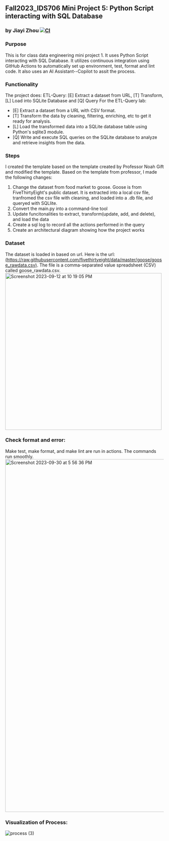 ## Fall2023_IDS706 Mini Project 5: Python Script interacting with SQL Database
### by Jiayi Zhou [![CI](https://github.com/nogibjj/Fall2023_IDS706_MiniProject5_JiayiZhou/actions/workflows/cicd.yml/badge.svg)](https://github.com/nogibjj/Fall2023_IDS706_MiniProject5_JiayiZhou/actions/workflows/cicd.yml)

### Purpose
This is for class data engineering mini project 1. It uses Python Script interacting with SQL Database. It utilizes continuous integration using GitHub Actions to automatically set up environment, test, format and lint code. It also uses an AI Assistant--Copilot to assit the process.

### Functionality
The project does: ETL-Query: [E] Extract a dataset from URL, [T] Transform, [L] Load into SQLite Database and [Q] Query For the ETL-Query lab:
  * [E] Extract a dataset from a URL with CSV format.
  * [T] Transform the data by cleaning, filtering, enriching, etc to get it ready for analysis.
  * [L] Load the transformed data into a SQLite database table using Python's sqlite3 module.
  * [Q] Write and execute SQL queries on the SQLite database to analyze and retrieve insights from the data.

### Steps
I created the template based on the template created by Professor Noah Gift and modified the template. Based on the template from professor, I made the following changes:
1. Change the dataset from food market to goose. Goose is from FiveThirtyEight's public dataset. It is extracted into a local csv file, tranfromed the csv file with cleaning, and loaded into a .db file, and queryed with SQLlite.
2. Convert the main.py into a command-line tool
3. Update funcitonalities to extract, transform(update, add, and delete), and load the data
4. Create a sql log to record all the actions performed in the query
5. Create an architectural diagram showing how the project works

### Dataset
The dataset is loaded in based on url.  Here is the url: [(https://raw.githubusercontent.com/fivethirtyeight/data/master/goose/goose_rawdata.csv)](https://raw.githubusercontent.com/fivethirtyeight/data/master/goose/goose_rawdata.csv). The file is a comma-separated value spreadsheet (CSV) called goose_rawdata.csv.  
<img width="497" alt="Screenshot 2023-09-12 at 10 19 05 PM" src="https://github.com/nogibjj/Fall2023_IDS706_MiniProject3_JiayiZhou/assets/143651921/ca45cc76-2d2e-4d26-a2b5-6bff9dcaf0ee">

### Check format and error:
Make test, make format, and make lint are run in actions. The commands run smoothly.  
<img width="1118" alt="Screenshot 2023-09-30 at 5 56 36 PM" src="https://github.com/nogibjj/Fall2023_IDS706_MiniProject5_JiayiZhou/assets/143651921/4304deed-8fac-43ab-a279-8509c00bd95f">

### Visualization of Process:
![process (3)](https://github.com/nogibjj/Fall2023_IDS706_MiniProject5_JiayiZhou/assets/143651921/f0480b87-bc09-49f4-9d9a-4f483343284c)


